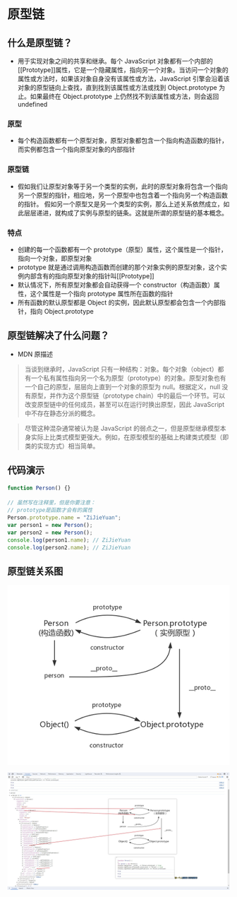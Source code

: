 # 原型链

## 什么是原型链？

- 用于实现对象之间的共享和继承。每个 JavaScript 对象都有一个内部的[[Prototype]]属性，它是一个隐藏属性，指向另一个对象。当访问一个对象的属性或方法时，如果该对象自身没有该属性或方法，JavaScript 引擎会沿着该对象的原型链向上查找，直到找到该属性或方法或找到 Object.prototype 为止。如果最终在 Object.prototype 上仍然找不到该属性或方法，则会返回 undefined

### 原型

- 每个构造函数都有一个原型对象，原型对象都包含一个指向构造函数的指针，而实例都包含一个指向原型对象的内部指针

### 原型链

- 假如我们让原型对象等于另一个类型的实例，此时的原型对象将包含一个指向另一个原型的指针，相应地，另一个原型中也包含着一个指向另一个构造函数的指针。 假如另一个原型又是另一个类型的实例，那么上述关系依然成立，如此层层递进，就构成了实例与原型的链条。这就是所谓的原型链的基本概念。

### 特点

- 创建的每一个函数都有一个 prototype（原型）属性，这个属性是一个指针，指向一个对象，即原型对象
- prototype 就是通过调用构造函数而创建的那个对象实例的原型对象，这个实例内部含有的指向原型对象的指针叫[[Prototype]]
- 默认情况下，所有原型对象都会自动获得一个 constructor（构造函数）属性，这个属性是一个指向 prototype 属性所在函数的指针
- 所有函数的默认原型都是 Object 的实例，因此默认原型都会包含一个内部指针，指向 Object.prototype

## 原型链解决了什么问题？

- MDN 原描述

> 当谈到继承时，JavaScript 只有一种结构：对象。每个对象（object）都有一个私有属性指向另一个名为原型（prototype）的对象。原型对象也有一个自己的原型，层层向上直到一个对象的原型为 null。根据定义，null 没有原型，并作为这个原型链（prototype chain）中的最后一个环节。可以改变原型链中的任何成员，甚至可以在运行时换出原型，因此 JavaScript 中不存在静态分派的概念。

> 尽管这种混杂通常被认为是 JavaScript 的弱点之一，但是原型继承模型本身实际上比类式模型更强大。例如，在原型模型的基础上构建类式模型（即类的实现方式）相当简单。

## 代码演示

```javascript
function Person() {}

// 虽然写在注释⾥，但是你要注意：
// prototype是函数才会有的属性
Person.prototype.name = "ZiJieYuan";
var person1 = new Person();
var person2 = new Person();
console.log(person1.name); // ZiJieYuan
console.log(person2.name); // ZiJieYuan
```

## 原型链关系图

![原型链关系](./imgs/prototype.jpg)

![原型链关系](./imgs/control.jpg)
